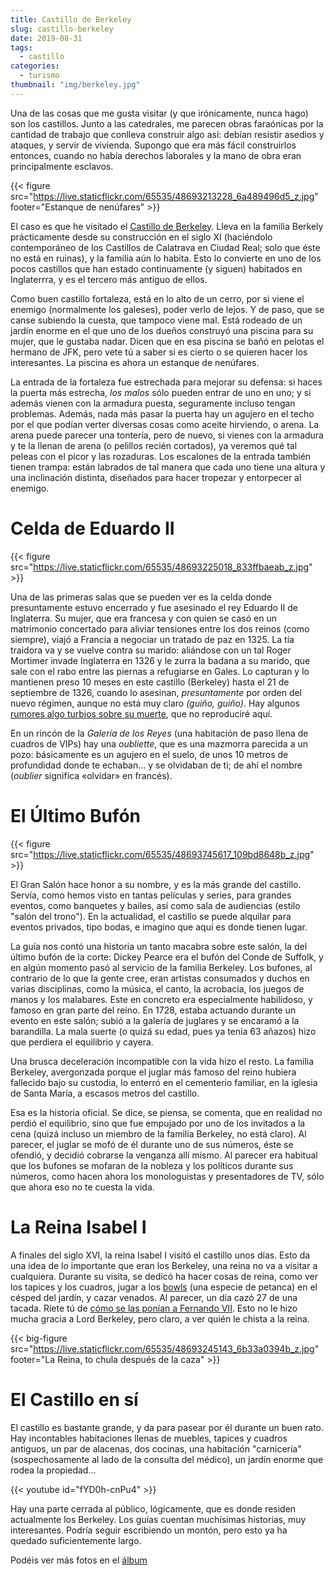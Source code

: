```yaml
---
title: Castillo de Berkeley
slug: castillo-berkeley
date: 2019-08-31
tags:
  - castillo
categories:
  - turismo
thumbnail: "img/berkeley.jpg"
---
```


Una de las cosas que me gusta visitar (y que irónicamente, nunca hago)
son los castillos. Junto a las catedrales, me parecen obras faraónicas
por la cantidad de trabajo que conlleva construir algo así: debían
resistir asedios y ataques, y servir de vivienda. Supongo que era más
fácil construirlos entonces, cuando no había derechos laborales y la
mano de obra eran principalmente esclavos.

{{< figure  src="https://live.staticflickr.com/65535/48693213228_6a489496d5_z.jpg"
footer="Estanque de nenúfares" >}}

El caso es que he visitado el [Castillo de Berkeley][wiki]. Lleva en la
familia Berkely prácticamente desde su construcción en el siglo XI
(haciéndolo contemporáneo de los Castillos de Calatrava en Ciudad
Real; solo que éste no está en ruinas), y la familia aún lo
habita. Esto lo convierte en uno de los pocos castillos que han estado
continuamente (y siguen) habitados en Inglaterrra, y es el tercero más
antiguo de ellos.

Como buen castillo fortaleza, está en lo alto de un cerro, por si
viene el enemigo (normalmente los galeses), poder verlo de lejos. Y de
paso, que se canse subiendo la cuesta, que tampoco viene mal. Está
rodeado de un jardín enorme en el que uno de los dueños construyó una
piscina para su mujer, que le gustaba nadar. Dicen que en esa piscina
se bañó en pelotas el hermano de JFK, pero vete tú a saber si es
cierto o se quieren hacer los interesantes. La piscina es ahora un
estanque de nenúfares.

La entrada de la fortaleza fue estrechada para mejorar su defensa: si
haces la puerta más estrecha, _los malos_ sólo pueden entrar de uno en
uno; y si además vienen con la armadura puesta, seguramente incluso
tengan problemas. Además, nada más pasar la puerta hay un agujero en
el techo por el que podían verter diversas cosas como aceite
hirviendo, o arena. La arena puede parecer una tontería, pero de
nuevo, si vienes con la armadura y te la llenan de arena (o pelillos
recién cortados), ya veremos qué tal peleas con el picor y las
rozaduras. Los escalones de la entrada también tienen trampa: están
labrados de tal manera que cada uno tiene una altura y una inclinación
distinta, diseñados para hacer tropezar y entorpecer al enemigo.

# Celda de Eduardo II

{{< figure  src="https://live.staticflickr.com/65535/48693225018_833ffbaeab_z.jpg"  >}}

Una de las primeras salas que se pueden ver es la celda donde
presuntamente estuvo encerrado y fue asesinado el rey Eduardo II de
Inglaterra. Su mujer, que era francesa y con quien se casó en un
matrimonio concertado para aliviar tensiones entre los dos reinos
(como siempre), viajó a Francia a negociar un tratado de paz
en 1325. La tía traidora va y se vuelve contra su marido: aliándose
con un tal Roger Mortimer invade Inglaterra en 1326 y le zurra la
badana a su marido, que sale con el rabo entre las piernas a
refugiarse en Gales. Lo capturan y lo mantienen preso 10 meses en este
castillo (Berkeley) hasta el 21 de septiembre de 1326, cuando lo
asesinan, _presuntamente_ por orden del nuevo régimen, aunque no está
muy claro _(guiño, guiño)_. Hay algunos [rumores algo turbios sobre su
muerte][muerte], que no reproduciré aquí.

En un rincón de la _Galería de los Reyes_ (una habitación de paso
llena de cuadros de VIPs) hay una _oubliette_, que es una mazmorra
parecida a un pozo: básicamente es un agujero en el suelo, de unos 10
metros de profundidad donde te echaban… y se olvidaban de ti; de ahí
el nombre (_oublier_ significa «olvidar» en francés).

# El Último Bufón

{{< figure  src="https://live.staticflickr.com/65535/48693745617_109bd8648b_z.jpg"  >}}

El Gran Salón hace honor a su nombre, y es la más grande del
castillo. Servía, como hemos visto en tantas películas y series, para
grandes eventos, como banquetes y bailes, así como sala de audiencias
(estilo "salón del trono"). En la actualidad, el castillo se puede
alquilar para eventos privados, tipo bodas, e imagino que aquí es
donde tienen lugar.

La guía nos contó una historia un tanto macabra sobre este salón, la
del último bufón de la corte: Dickey Pearce era el bufón del Conde de Suffolk, y en algún momento
pasó al servicio de la familia Berkeley. Los bufones, al contrario de
lo que la gente cree, eran artistas consumados y duchos en varias
disciplinas, como la música, el canto, la acrobacia, los juegos de
manos y los malabares. Este en concreto era especialmente habilidoso,
y famoso en gran parte del reino. En 1728, estaba actuando durante un
evento en este salón; subió a la galería de juglares y se encaramó a
la barandilla. La mala suerte (o quizá su edad, pues ya tenía 63
añazos) hizo que perdiera el equilibrio y cayera.
 
Una brusca deceleración incompatible con la vida hizo el resto. La
familia Berkeley, avergonzada porque el juglar más famoso del reino
hubiera fallecido bajo su custodia, lo enterró en el cementerio
familiar, en la iglesia de Santa María, a escasos metros del castillo.

Esa es la historia oficial. Se dice, se piensa, se comenta, que en
realidad no perdió el equilibrio, sino que fue empujado por uno de los
invitados a la cena (quizá incluso un miembro de la familia Berkeley,
no está claro). Al parecer, el juglar se mofó de él durante uno de sus
números, éste se ofendió, y decidió cobrarse la venganza allí
mismo. Al parecer era habitual que los bufones se mofaran de la
nobleza y los políticos durante sus números, como hacen ahora los
monologuistas y presentadores de TV, sólo que ahora eso no te cuesta
la vida.

# La Reina Isabel I


A finales del siglo XVI, la reina Isabel I visitó el castillo unos
días. Esto da una idea de lo importante que eran los Berkeley, una
reina no va a visitar a cualquiera. Durante su visita, se dedicó ha
hacer cosas de reina, como ver los tapices y los cuadros, jugar a los
[bowls][bowls] (una especie de petanca) en el césped del jardín, y
cazar venados. Al parecer, un día cazó 27 de una tacada. Ríete tú de
[cómo se las ponían a Fernando VII][fernando]. Esto no le hizo mucha
gracia a Lord Berkeley, pero claro, a ver quién le chista a la reina.

{{< big-figure  src="https://live.staticflickr.com/65535/48693245143_6b33a0394b_z.jpg"
footer="La Reina, to chula después de la caza" >}}

# El Castillo en sí

El castillo es bastante grande, y da para pasear por él durante un
buen rato. Hay incontables habitaciones llenas de muebles, tapices y cuadros
antiguos, un par de alacenas, dos cocinas, una habitación "carnicería"
(sospechosamente al lado de la consulta del médico), un jardín enorme
que rodea la propiedad…

{{< youtube id="fYD0h-cnPu4" >}}

Hay una parte cerrada al público, lógicamente, que es donde residen
actualmente los Berkeley. Los guías cuentan muchísimas historias, muy
interesantes. Podría seguir escribiendo un montón, pero esto ya ha
quedado suficientemente largo.

Podéis ver más fotos en el [álbum]

[álbum]: https://www.flickr.com/gp/149690786@N07/a0X0dq
[bowls]: https://es.wikipedia.org/wiki/Bowls
[fernando]: https://www.muyinteresante.es/revista-muy/noticias-muy/articulo/de-donde-viene-el-dicho-asi-se-las-ponian-a-fernando-vii-841481726226
[muerte]: https://es.wikipedia.org/wiki/Eduardo_II_de_Inglaterra#Controversias
[wiki]: https://en.wikipedia.org/wiki/Berkeley_Castle
